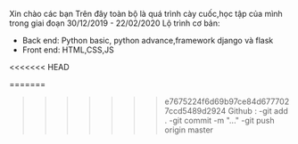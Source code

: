 Xin chào các bạn
Trên đây toàn bộ là quá trình cày cuốc,học tập của mình trong giai đoạn 30/12/2019 - 22/02/2020
Lộ trình cơ bản:
- Back end: Python basic, python advance,framework django và flask
- Front end: HTML,CSS,JS

<<<<<<< HEAD

=======
>>>>>>> e7675224f6d69b97ce84d6777027ccd5489d2924
Github :
-git add .
-git commit -m "..."
-git push origin master

